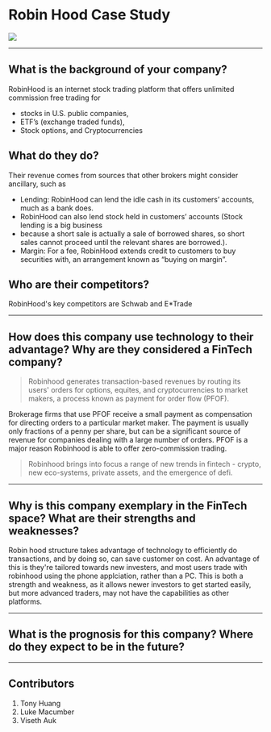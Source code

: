 # Robin Hood Case Study
![](https://external-content.duckduckgo.com/iu/?u=https%3A%2F%2Fcdn.mos.cms.futurecdn.net%2FUwew2kT96kWHNFmgsGti9f.jpg&f=1&nofb=1)

---
## What is the background of your company? 
RobinHood is an internet stock trading platform that offers unlimited ​commission free ​trading for  
* stocks in U.S. public companies,  
* ETF’s (exchange traded funds),  
* Stock options, and Cryptocurrencies


## What do they do? 
Their revenue comes from sources that other brokers might consider ancillary, 
such as 
* Lending: RobinHood can lend the idle cash in its customers’ accounts, much as a bank does. 
* RobinHood can also lend stock held in ​customers’ ​accounts (Stock lending is a big business 
* because a short sale is actually a sale of borrowed shares, so short sales cannot proceed until the relevant shares are borrowed.). 
* Margin: For a fee, RobinHood extends credit to customers to buy securities with, an arrangement 
known as “buying on margin”.  

## Who are their competitors?
RobinHood's key competitors are Schwab and E*Trade

---
## How does this company use technology to their advantage? Why are they considered a FinTech company?

>Robinhood generates transaction-based revenues by routing its users' orders for options, equites, and cryptocurrencies to market makers, a process known as payment for order flow (PFOF). 

Brokerage firms that use PFOF receive a small payment as compensation for directing orders to a particular market maker. The payment is usually only fractions of a penny per share, but can be a significant source of revenue for companies dealing with a large number of orders. PFOF is a major reason Robinhood is able to offer zero-commission trading.

>Robinhood brings into focus a range of new trends in fintech - crypto, new eco-systems, private assets, and the emergence of defi.


---
## Why is this company exemplary in the FinTech space? What are their strengths and weaknesses?
Robin hood structure takes advantage of technology to efficiently do transactions, and by doing so, can save customer on cost.
An advantage of this is they're tailored towards new investers, and most users trade with robinhood using the phone applciation, rather than a PC.
This is both a strength and weakness, as it allows newer investors to get started easily, but more advanced traders, may not have the capabilities as other platforms.

---
## What is the prognosis for this company? Where do they expect to be in the future?

---


## Contributors
1. Tony Huang
2. Luke Macumber
3. Viseth Auk